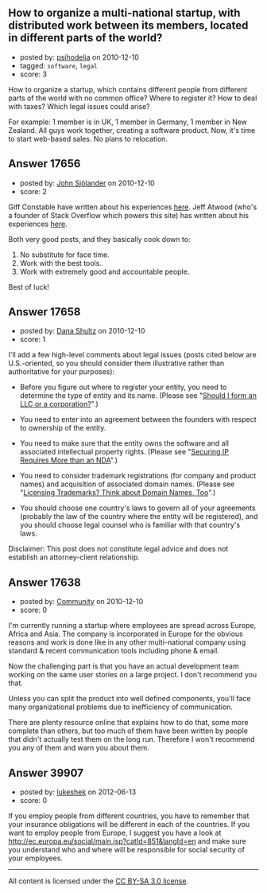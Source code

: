 ## How to organize a multi-national startup, with distributed work between its members, located in different parts of the world?

- posted by: [psihodelia](https://stackexchange.com/users/-1/5868-psihodelia) on 2010-12-10
- tagged: `software`, `legal`
- score: 3

How to organize a startup, which contains different people from different parts of the world with no common office? Where to register it? How to deal with taxes? Which legal issues could arise? 

For example: 1 member is in UK, 1 member in Germany, 1 member in New Zealand. All guys work together, creating a software product. Now, it's time to start web-based sales. No plans to relocation.


## Answer 17656

- posted by: [John Sjölander](https://stackexchange.com/users/-1/5866-john-sj-lander) on 2010-12-10
- score: 2

<p>Giff Constable have written about his experiences <a href="http://giffconstable.com/2010/07/9-tips-for-distributed-teams/" rel="nofollow">here</a>. Jeff Atwood (who's a founder of Stack Overflow which powers this site) has written about his experiences <a href="http://www.codinghorror.com/blog/2010/05/on-working-remotely.html" rel="nofollow">here</a>.</p>

<p>Both very good posts, and they basically cook down to:</p>

<ol>
<li>No substitute for face time.</li>
<li>Work with the best tools.</li>
<li>Work with extremely good and accountable people.</li>
</ol>

<p>Best of luck!</p>



## Answer 17658

- posted by: [Dana Shultz](https://stackexchange.com/users/-1/1841-dana-shultz) on 2010-12-10
- score: 1

<p>I'll add a few high-level comments about legal issues (posts cited below are U.S.-oriented, so you should consider them illustrative rather than authoritative for your purposes):</p>

<ul>
<li><p>Before you figure out where to register your entity, you need to determine the type of entity and its name. (Please see "<a href="http://danashultz.com/blog/2009/08/14/should-i-form-an-llc-or-a-corporation/" rel="nofollow">Should I form an LLC or a corporation?</a>".)</p></li>
<li><p>You need to enter into an agreement between the founders with respect to ownership of the entity.</p></li>
<li><p>You need to make sure that the entity owns the software and all associated intellectual property rights. (Please see "<a href="http://danashultz.com/blog/2009/07/21/securing-ip-requires-more-than-an-nda/" rel="nofollow">Securing IP Requires More than an NDA</a>".)</p></li>
<li><p>You need to consider trademark registrations (for company and product names) and acquisition of associated domain names. (Please see "<a href="http://danashultz.com/blog/2010/01/18/licensing-trademarks-think-about-domain-names-too/" rel="nofollow">Licensing Trademarks? Think about Domain Names, Too</a>".)</p></li>
<li><p>You should choose one country's laws to govern all of your agreements (probably the law of the country where the entity will be registered), and you should choose legal counsel who is familiar with that country's laws.</p></li>
</ul>

<p>Disclaimer: This post does not constitute legal advice and does not establish an attorney-client relationship.</p>



## Answer 17638

- posted by: [Community](https://stackexchange.com/users/-1/-1-community) on 2010-12-10
- score: 0

I'm currently running a startup where employees are spread across Europe, Africa and Asia. The company is incorporated in Europe for the obvious reasons and work is done like in any other multi-national company using standard & recent communication tools including phone & email.

Now the challenging part is that you have an actual development team working on the same user stories on a large project. I don't recommend you that.

Unless you can split the product into well defined components, you'll face many organizational problems due to inefficiency of communication.

There are plenty resource online that explains how to do that, some more complete than others, but too much of them have been written by people that didn't actually test them on the long run. Therefore I won't recommend you any of them and warn you about them.


## Answer 39907

- posted by: [lukeshek](https://stackexchange.com/users/-1/16193-lukeshek) on 2012-06-13
- score: 0

If you employ people from different countries, you have to remember that your insurance obligations will be different in each of the countries. If you want to employ people from Europe, I suggest you have a look at http://ec.europa.eu/social/main.jsp?catId=851&langId=en and make sure you understand who and where will be responsible for social security of your employees.



---

All content is licensed under the [CC BY-SA 3.0 license](https://creativecommons.org/licenses/by-sa/3.0/).
